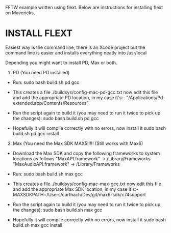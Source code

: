 FFTW example written using flext. Below are instructions for installing flext on Mavericks.

INSTALL FLEXT
============

Easiest way is the command line, there is an Xcode project but the command line is easier and
installs everything neatly into /usr/local

Depending you might want to install PD, Max or both. 

1) PD (You need PD installed)
- Run:
sudo bash build.sh pd gcc

- This creates a file
./buildsys/config-mac-pd-gcc.txt now edit this file and add the appropriate PD location, in my case it's:-
"/Applications/Pd-extended.app/Contents/Resources"

- Run the script again to build it (you may need to run it twice to pick up the changes):
sudo bash build.sh pd gcc

- Hopefully it will compile correctly with no errors, now install it
sudo bash build.sh pd gcc install

2) Max (You need the Max SDK MAX5!!!!! (Still works with Max6)
- Download the Max SDK and copy the following frameworks to system locations as follows
"MaxAPI.framework" -> /Library/Frameworks
"MaxAudioAPI.framework" -> /Library/Frameworks

- Run:
sudo bash build.sh max gcc

- This creates a file
./buildsys/config-mac-max-gcc.txt now edit this file and add the appropriate Max SDK location, in my case it's:-
MAXSDKPATH=/Users/carthach/Dev/git/max6-sdk/c74support

- Run the script again to build it (you may need to run it twice to pick up the changes):
sudo bash build.sh max gcc

- Hopefully it will compile correctly with no errors, now install it
sudo bash build.sh max gcc install
